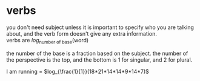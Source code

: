 # verbs
you don't need subject unless it is important to specify who you are talking about, and the verb form doesn't give any extra information.  
verbs are $log_{\text{number of base}}(\text{word})$  

the number of the base is a fraction based on the subject. the number of the perspective is the top, and the bottom is $1$ for singular, and $2$ for plural.

I am running = $log_{\frac{1}{1}}(18*21*14*14*9*14*7)$